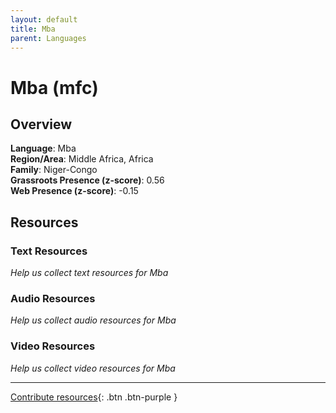 ```yaml
---
layout: default
title: Mba
parent: Languages
---
```


# Mba (mfc)

## Overview

**Language**: Mba  
**Region/Area**: Middle Africa, Africa  
**Family**: Niger-Congo  
**Grassroots Presence (z-score)**: 0.56  
**Web Presence (z-score)**: -0.15  

## Resources

### Text Resources
*Help us collect text resources for Mba*

### Audio Resources
*Help us collect audio resources for Mba*

### Video Resources
*Help us collect video resources for Mba*

---

[Contribute resources](https://forms.office.com/e/1SfLJx3u1r){: .btn .btn-purple }
